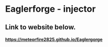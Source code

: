 # Eaglerforge - injector
## Link to website below.
#### https://meteorfire2825.github.io/Eaglergorge
